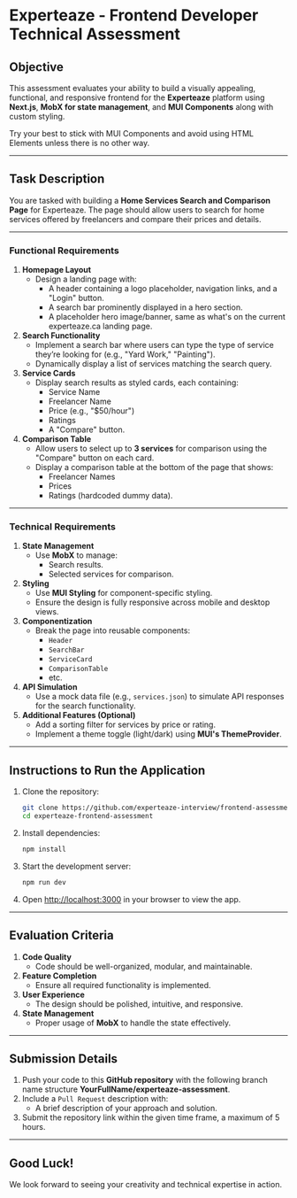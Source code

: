 # **Experteaze - Frontend Developer Technical Assessment**

## **Objective**

This assessment evaluates your ability to build a visually appealing, functional, and responsive frontend for the **Experteaze** platform using **Next.js**, **MobX for state management**, and **MUI Components** along with custom styling.

Try your best to stick with MUI Components and avoid using HTML Elements unless there is no other way.

---

## **Task Description**

You are tasked with building a **Home Services Search and Comparison Page** for Experteaze. The page should allow users to search for home services offered by freelancers and compare their prices and details.

---

### **Functional Requirements**

1. **Homepage Layout**
   - Design a landing page with:
     - A header containing a logo placeholder, navigation links, and a "Login" button.
     - A search bar prominently displayed in a hero section.
     - A placeholder hero image/banner, same as what's on the current experteaze.ca landing page.
2. **Search Functionality**
   - Implement a search bar where users can type the type of service they’re looking for (e.g., "Yard Work," "Painting").
   - Dynamically display a list of services matching the search query.
3. **Service Cards**
   - Display search results as styled cards, each containing:
     - Service Name
     - Freelancer Name
     - Price (e.g., "$50/hour")
     - Ratings
     - A "Compare" button.
4. **Comparison Table**
   - Allow users to select up to **3 services** for comparison using the "Compare" button on each card.
   - Display a comparison table at the bottom of the page that shows:
     - Freelancer Names
     - Prices
     - Ratings (hardcoded dummy data).

---

### **Technical Requirements**

1. **State Management**
   - Use **MobX** to manage:
     - Search results.
     - Selected services for comparison.
2. **Styling**
   - Use **MUI Styling** for component-specific styling.
   - Ensure the design is fully responsive across mobile and desktop views.
3. **Componentization**
   - Break the page into reusable components:
     - `Header`
     - `SearchBar`
     - `ServiceCard`
     - `ComparisonTable`
     - etc.
4. **API Simulation**
   - Use a mock data file (e.g., `services.json`) to simulate API responses for the search functionality.
5. **Additional Features (Optional)**
   - Add a sorting filter for services by price or rating.
   - Implement a theme toggle (light/dark) using **MUI's ThemeProvider**.

---

## **Instructions to Run the Application**

1. Clone the repository:
   ```bash
   git clone https://github.com/experteaze-interview/frontend-assessment.git
   cd experteaze-frontend-assessment
   ```
2. Install dependencies:
   ```bash
   npm install
   ```
3. Start the development server:
   ```bash
   npm run dev
   ```
4. Open [http://localhost:3000](http://localhost:3000) in your browser to view the app.

---

## **Evaluation Criteria**

1. **Code Quality**
   - Code should be well-organized, modular, and maintainable.
2. **Feature Completion**
   - Ensure all required functionality is implemented.
3. **User Experience**
   - The design should be polished, intuitive, and responsive.
4. **State Management**
   - Proper usage of **MobX** to handle the state effectively.

---

## **Submission Details**

1. Push your code to this **GitHub repository** with the following branch name structure **YourFullName/experteaze-assessment**.
2. Include a `Pull Request` description with:
   - A brief description of your approach and solution.
3. Submit the repository link within the given time frame, a maximum of 5 hours.

---

## **Good Luck!**

We look forward to seeing your creativity and technical expertise in action.
